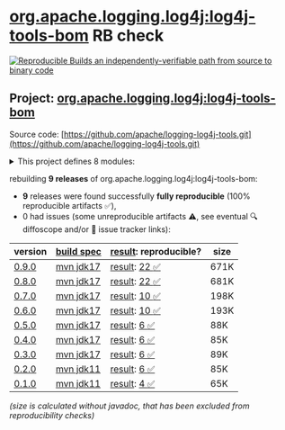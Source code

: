 [org.apache.logging.log4j:log4j-tools-bom](https://central.sonatype.com/artifact/org.apache.logging.log4j/log4j-tools-bom/versions) RB check
=======

[![Reproducible Builds](https://reproducible-builds.org/images/logos/rb.svg) an independently-verifiable path from source to binary code](https://reproducible-builds.org/)

## Project: [org.apache.logging.log4j:log4j-tools-bom](https://central.sonatype.com/artifact/org.apache.logging.log4j/log4j-tools-bom/versions)

Source code: [https://github.com/apache/logging-log4j-tools.git](https://github.com/apache/logging-log4j-tools.git)

<details><summary>This project defines 8 modules:</summary>

* [org.apache.logging.log4j:log4j-changelog](https://central.sonatype.com/artifact/org.apache.logging.log4j/log4j-changelog/0.9.0)
* [org.apache.logging.log4j:log4j-changelog-maven-plugin](https://central.sonatype.com/artifact/org.apache.logging.log4j/log4j-changelog-maven-plugin/0.9.0)
* [org.apache.logging.log4j:log4j-docgen](https://central.sonatype.com/artifact/org.apache.logging.log4j/log4j-docgen/0.9.0)
* [org.apache.logging.log4j:log4j-docgen-asciidoctor-extension](https://central.sonatype.com/artifact/org.apache.logging.log4j/log4j-docgen-asciidoctor-extension/0.9.0)
* [org.apache.logging.log4j:log4j-docgen-maven-plugin](https://central.sonatype.com/artifact/org.apache.logging.log4j/log4j-docgen-maven-plugin/0.9.0)
* [org.apache.logging.log4j:log4j-tools-bom](https://central.sonatype.com/artifact/org.apache.logging.log4j/log4j-tools-bom/0.9.0)
* [org.apache.logging.log4j:log4j-tools-internal-freemarker-util](https://central.sonatype.com/artifact/org.apache.logging.log4j/log4j-tools-internal-freemarker-util/0.9.0)
* [org.apache.logging.log4j:log4j-tools-parent](https://central.sonatype.com/artifact/org.apache.logging.log4j/log4j-tools-parent/0.9.0)
</details>

rebuilding **9 releases** of org.apache.logging.log4j:log4j-tools-bom:
- **9** releases were found successfully **fully reproducible** (100% reproducible artifacts :white_check_mark:),
- 0 had issues (some unreproducible artifacts :warning:, see eventual :mag: diffoscope and/or :memo: issue tracker links):

| version | [build spec](/BUILDSPEC.md) | [result](https://reproducible-builds.org/docs/jvm/): reproducible? | size |
| -- | --------- | ------ | -- |
| [0.9.0](https://central.sonatype.com/artifact/org.apache.logging.log4j/log4j-tools-bom/0.9.0/pom) | [mvn jdk17](log4j-tools-0.9.0.buildspec) | [result](log4j-tools-bom-0.9.0.buildinfo): [22 :white_check_mark: ](log4j-tools-bom-0.9.0.buildcompare) | 671K |
| [0.8.0](https://central.sonatype.com/artifact/org.apache.logging.log4j/log4j-tools-bom/0.8.0/pom) | [mvn jdk17](log4j-tools-0.8.0.buildspec) | [result](log4j-tools-bom-0.8.0.buildinfo): [22 :white_check_mark: ](log4j-tools-bom-0.8.0.buildcompare) | 681K |
| [0.7.0](https://central.sonatype.com/artifact/org.apache.logging.log4j/log4j-tools-bom/0.7.0/pom) | [mvn jdk17](log4j-tools-0.7.0.buildspec) | [result](log4j-tools-bom-0.7.0.buildinfo): [10 :white_check_mark: ](log4j-tools-bom-0.7.0.buildcompare) | 198K |
| [0.6.0](https://central.sonatype.com/artifact/org.apache.logging.log4j/log4j-tools-bom/0.6.0/pom) | [mvn jdk17](log4j-tools-0.6.0.buildspec) | [result](log4j-tools-bom-0.6.0.buildinfo): [10 :white_check_mark: ](log4j-tools-bom-0.6.0.buildcompare) | 193K |
| [0.5.0](https://central.sonatype.com/artifact/org.apache.logging.log4j/log4j-tools-bom/0.5.0/pom) | [mvn jdk17](log4j-tools-0.5.0.buildspec) | [result](log4j-tools-bom-0.5.0.buildinfo): [6 :white_check_mark: ](log4j-tools-bom-0.5.0.buildcompare) | 88K |
| [0.4.0](https://central.sonatype.com/artifact/org.apache.logging.log4j/log4j-tools-bom/0.4.0/pom) | [mvn jdk17](log4j-tools-0.4.0.buildspec) | [result](log4j-tools-bom-0.4.0.buildinfo): [6 :white_check_mark: ](log4j-tools-bom-0.4.0.buildcompare) | 85K |
| [0.3.0](https://central.sonatype.com/artifact/org.apache.logging.log4j/log4j-tools-bom/0.3.0/pom) | [mvn jdk17](log4j-tools-0.3.0.buildspec) | [result](log4j-tools-bom-0.3.0.buildinfo): [6 :white_check_mark: ](log4j-tools-bom-0.3.0.buildcompare) | 89K |
| [0.2.0](https://central.sonatype.com/artifact/org.apache.logging.log4j/log4j-tools-bom/0.2.0/pom) | [mvn jdk11](log4j-tools-0.2.0.buildspec) | [result](log4j-tools-bom-0.2.0.buildinfo): [6 :white_check_mark: ](log4j-tools-bom-0.2.0.buildcompare) | 85K |
| [0.1.0](https://central.sonatype.com/artifact/org.apache.logging.log4j/log4j-tools-bom/0.1.0/pom) | [mvn jdk11](log4j-tools-0.1.0.buildspec) | [result](log4j-tools-bom-0.1.0.buildinfo): [4 :white_check_mark: ](log4j-tools-bom-0.1.0.buildcompare) | 65K |

<i>(size is calculated without javadoc, that has been excluded from reproducibility checks)</i>
